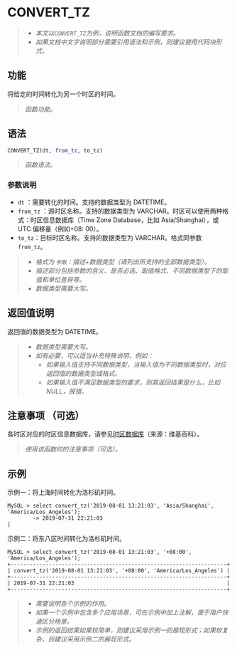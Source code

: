 # CONVERT_TZ

> - *本文以`CONVERT_TZ`为例，说明函数文档的编写要求。*
> - *如果文档中文字说明部分需要引用语法和示例，则建议使用代码块形式。*

## 功能

将给定的时间转化为另一个时区的时间。

> *函数功能。*

## 语法

```sql
CONVERT_TZ(dt, from_tz, to_tz)
```

> *函数语法。*

### 参数说明

- `dt` ：需要转化的时间。支持的数据类型为 DATETIME。
- `from_tz` ：源时区名称。支持的数据类型为 VARCHAR。时区可以使用两种格式：时区信息数据库（Time Zone Database，比如 Asia/Shanghai），或 UTC 偏移量（例如+08: 00）。
- `to_tz`：目标时区名称。支持的数据类型为 VARCHAR。格式同参数 `from_tz`。

> - *格式为 `参数`：描述+数据类型（请列出所支持的全部数据类型）。*
> - *描述部分包括参数的含义、是否必选、取值格式、不同数据类型下的取值和单位差异等。*
> - *数据类型需要大写。*

## 返回值说明

返回值的数据类型为 DATETIME。

> - *数据类型需要大写。*
> - *如有必要，可以适当补充特殊说明，例如：*
>   - *如果输入值支持不同数据类型，当输入值为不同数据类型时，对应返回值的数据类型或格式。*
>   - *如果输入值不满足数据类型的要求，则其返回结果是什么，比如 NULL，报错。*

## 注意事项 （可选）

各时区对应的时区信息数据库，请参见[时区数据库](https://en.wikipedia.org/wiki/List_of_tz_database_time_zones)（来源：维基百科）。

> *使用该函数时的注意事项（可选）。*

## 示例

示例一：将上海时间转化为洛杉矶时间。

```Plain_Text
MySQL > select convert_tz('2019-08-01 13:21:03', 'Asia/Shanghai', 'America/Los_Angeles');
        -> 2019-07-31 22:21:03                                                       |
```

示例二：将东八区时间转化为洛杉矶时间。

```Plain_Text
MySQL > select convert_tz('2019-08-01 13:21:03', '+08:00', 'America/Los_Angeles');
+--------------------------------------------------------------------+
| convert_tz('2019-08-01 13:21:03', '+08:00', 'America/Los_Angeles') |
+--------------------------------------------------------------------+
| 2019-07-31 22:21:03                                                |
+--------------------------------------------------------------------+
```

> - *需要说明各个示例的作用。*
> - *如果一个示例中包含多个应用场景，可在示例中加上注解，便于用户快速区分场景。*
> - *示例的返回结果如果较简单，则建议采用示例一的展现形式；如果较复杂，则建议采用示例二的展现形式。*

